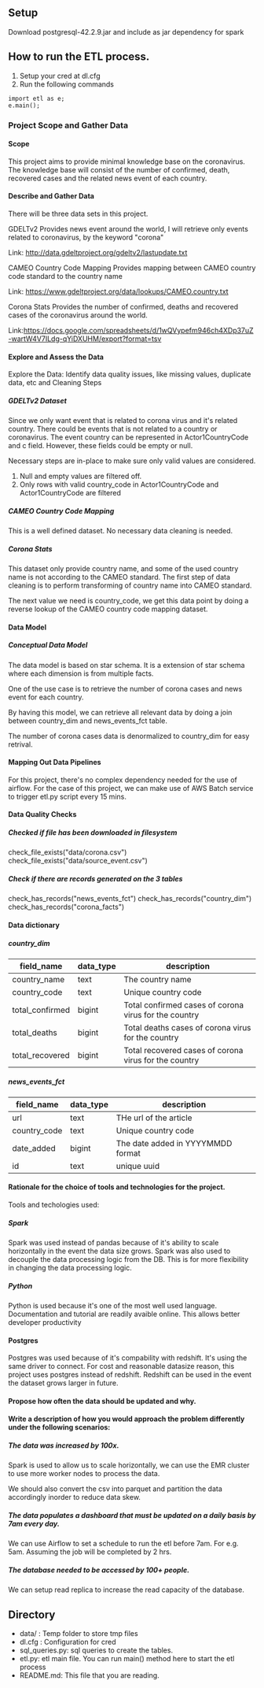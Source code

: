 ## Setup
Download postgresql-42.2.9.jar and include as jar dependency for spark


## How to run the ETL process.
1) Setup your cred at dl.cfg
2) Run the following commands

```
import etl as e;
e.main();
```

### Project Scope and Gather Data

#### Scope 
This project aims to provide minimal knowledge base on the coronavirus. The knowledge base will consist of the number of confirmed, death, recovered cases and the related news event of each country.


#### Describe and Gather Data 

There will be three data sets in this project. 

GDELTv2
Provides news event around the world, I will retrieve only events related to coronavirus, by the keyword "corona"

Link: http://data.gdeltproject.org/gdeltv2/lastupdate.txt

CAMEO Country Code Mapping 
Provides mapping between CAMEO country code standard to the country name

Link: https://www.gdeltproject.org/data/lookups/CAMEO.country.txt

Corona Stats
Provides the number of confirmed, deaths and recovered cases of the coronavirus around the world.

Link:https://docs.google.com/spreadsheets/d/1wQVypefm946ch4XDp37uZ-wartW4V7ILdg-qYiDXUHM/export?format=tsv


#### Explore and Assess the Data

Explore the Data: Identify data quality issues, like missing values, duplicate data, etc and Cleaning Steps

##### GDELTv2 Dataset
Since we only want event that is related to corona virus and it's related country. There could be events that is not related to a country or coronavirus. The event country can be represented in Actor1CountryCode and c field. However, these fields could be empty or null.

Necessary steps are in-place to make sure only valid values are considered. 
1) Null and empty values are filtered off.
2) Only rows with valid country_code in Actor1CountryCode and Actor1CountryCode are filtered


##### CAMEO Country Code Mapping
This is a well defined dataset. No necessary data cleaning is needed.

##### Corona Stats
This dataset only provide country name, and some of the used country name is not according to the CAMEO standard.
The first step of data cleaning is to perform transforming of country name into CAMEO standard.

The next value we need is country_code, we get this data point by doing a reverse lookup of the CAMEO country code mapping dataset.


#### Data Model

##### Conceptual Data Model


The data model is based on star schema. It is a extension of star schema where each dimension is from multiple facts.

One of the use case is to retrieve the number of corona cases and news event for each country.

By having this model, we can retrieve all relevant data by doing a join between country_dim and news_events_fct table.

The number of corona cases data is denormalized to country_dim for easy retrival.

#### Mapping Out Data Pipelines

For this project, there's no complex dependency needed for the use of airflow. For the case of this project, we can make use of AWS Batch service to trigger etl.py script every 15 mins.


#### Data Quality Checks


##### Checked if file has been downloaded in filesystem

check_file_exists("data/corona.csv")
check_file_exists("data/source_event.csv")

##### Check if there are records generated on the 3 tables

check_has_records("news_events_fct")
check_has_records("country_dim")
check_has_records("corona_facts")

#### Data dictionary
    
##### country_dim
| field_name      | data_type | description                                           |
|-----------------|-----------|-------------------------------------------------------|
| country_name    | text      | The country name                                      |
| country_code    | text      | Unique country code                                   |
| total_confirmed | bigint    | Total confirmed cases of corona virus for the country |
| total_deaths    | bigint    | Total deaths cases of corona virus for the country    |
| total_recovered | bigint    | Total recovered cases of corona virus for the country |

##### news_events_fct
| field_name   | data_type | description                       |
|--------------|-----------|-----------------------------------|
| url          | text      | THe url of the article            |
| country_code | text      | Unique country code               |
| date_added   | bigint    | The date added in YYYYMMDD format |
| id           | text      | unique uuid                       |


#### Rationale for the choice of tools and technologies for the project.
Tools and techologies used:
##### Spark 
Spark was used instead of pandas because of it's ability to scale horizontally in the event the data size grows. Spark was also used to decouple the data processing logic from the DB. This is for more flexibility in changing the data processing logic. 

##### Python
Python is used because it's one of the most well used language. Documentation and tutorial are readily avaible online. This allows better developer productivity

#### Postgres
Postgres was used because of it's compability with redshift. It's using the same driver to connect. For cost and reasonable datasize reason, this project uses postgres instead of redshift. Redshift can be used in the event the dataset grows larger in future.


#### Propose how often the data should be updated and why.


#### Write a description of how you would approach the problem differently under the following scenarios:

##### The data was increased by 100x.
Spark is used to allow us to scale horizontally, we can use the EMR cluster to use more worker nodes to process the data.

We should also convert the csv into parquet and partition the data accordingly inorder to reduce data skew.

##### The data populates a dashboard that must be updated on a daily basis by 7am every day.

We can use Airflow to set a schedule to run the etl before 7am. For e.g. 5am. Assuming the job will be completed by 2 hrs.

##### The database needed to be accessed by 100+ people.

We can setup read replica to increase the read capacity of the database.

## Directory

 - data/ : Temp folder to store tmp files
 - dl.cfg : Configuration for cred
 - sql_queries.py: sql queries to create the tables.
 - etl.py: etl main file. You can run main() method here to start the etl process
 - README.md: This file that you are reading.